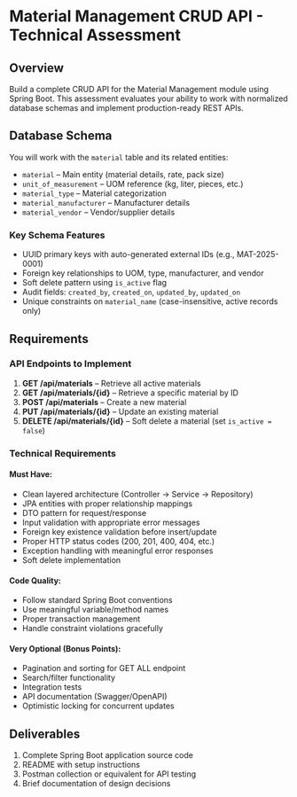# Material Management CRUD API - Technical Assessment

## Overview
Build a complete CRUD API for the Material Management module using Spring Boot. This assessment evaluates your ability to work with normalized database schemas and implement production-ready REST APIs.

## Database Schema
You will work with the `material` table and its related entities:
- `material` – Main entity (material details, rate, pack size)
- `unit_of_measurement` – UOM reference (kg, liter, pieces, etc.)
- `material_type` – Material categorization
- `material_manufacturer` – Manufacturer details
- `material_vendor` – Vendor/supplier details

### Key Schema Features
- UUID primary keys with auto-generated external IDs (e.g., MAT-2025-0001)
- Foreign key relationships to UOM, type, manufacturer, and vendor
- Soft delete pattern using `is_active` flag
- Audit fields: `created_by`, `created_on`, `updated_by`, `updated_on`
- Unique constraints on `material_name` (case-insensitive, active records only)

## Requirements

### API Endpoints to Implement
1.  **GET /api/materials** – Retrieve all active materials
2.  **GET /api/materials/{id}** – Retrieve a specific material by ID
3.  **POST /api/materials** – Create a new material
4.  **PUT /api/materials/{id}** – Update an existing material
5.  **DELETE /api/materials/{id}** – Soft delete a material (set `is_active = false`)

### Technical Requirements
#### Must Have:
- Clean layered architecture (Controller -> Service -> Repository)
- JPA entities with proper relationship mappings
- DTO pattern for request/response
- Input validation with appropriate error messages
- Foreign key existence validation before insert/update
- Proper HTTP status codes (200, 201, 400, 404, etc.)
- Exception handling with meaningful error responses
- Soft delete implementation

#### Code Quality:
- Follow standard Spring Boot conventions
- Use meaningful variable/method names
- Proper transaction management
- Handle constraint violations gracefully

#### Very Optional (Bonus Points):
- Pagination and sorting for GET ALL endpoint
- Search/filter functionality
- Integration tests
- API documentation (Swagger/OpenAPI)
- Optimistic locking for concurrent updates

## Deliverables
1.  Complete Spring Boot application source code
2.  README with setup instructions
3.  Postman collection or equivalent for API testing
4.  Brief documentation of design decisions